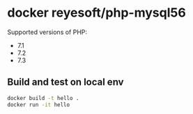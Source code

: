# docker reyesoft/php-mysql56

Supported versions of PHP:
- 7.1
- 7.2
-   7.3

## Build and test on local env

```bash
docker build -t hello .
docker run -it hello
```

